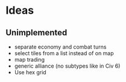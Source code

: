 # Ideas
## Unimplemented
* separate economy and combat turns
* select tiles from a list instead of on map
* map trading
* generic alliance (no subtypes like in Civ 6)
* Use hex grid